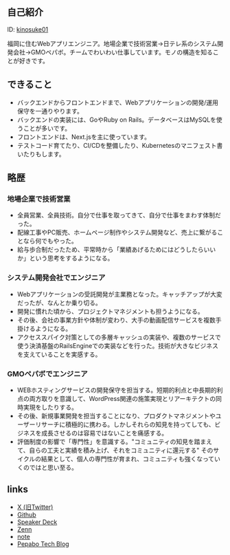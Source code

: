
## 自己紹介

ID: [kinosuke01](https://x.com/kinosuke01)

福岡に住むWebアプリエンジニア。地場企業で技術営業→日テレ系のシステム開発会社→GMOペパボ。チームでわいわい仕事しています。モノの構造を知ることが好きです。

## できること

- バックエンドからフロントエンドまで、Webアプリケーションの開発/運用保守を一通りやります。
- バックエンドの実装には、GoやRuby on Rails。データベースはMySQLを使うことが多いです。
- フロントエンドは、Next.jsを主に使っています。
- テストコード育てたり、CI/CDを整備したり、Kubernetesのマニフェスト書いたりもします。

## 略歴

### 地場企業で技術営業

- 全員営業、全員技術。自分で仕事を取ってきて、自分で仕事をまわす体制だった。
- 配線工事やPC販売、ホームページ制作やシステム開発など、売上に繋がることなら何でもやった。
- 給与歩合制だったため、平常時から「業績あげるためにはどうしたらいいか」という思考をするようになる。

### システム開発会社でエンジニア

- Webアプリケーションの受託開発が主業務となった。キャッチアップが大変だったが、なんとか乗り切る。
- 開発に慣れた頃から、プロジェクトマネジメントも担うようになる。
- その後、会社の事業方針や体制が変わり、大手の動画配信サービスを複数手掛けるようになる。
- アクセススパイク対策としての多層キャッシュの実装や、複数のサービスで使う決済基盤のRailsEngineでの実装などを行った。技術が大きなビジネスを支えていることを実感する。

### GMOペパボでエンジニア

- WEBホスティングサービスの開発保守を担当する。短期的利点と中長期的利点の両方取りを意識して、WordPress関連の施策実現とリアーキテクトの同時実現をしたりする。
- その後、新規事業開発を担当することになり、プロダクトマネジメントやユーザーリサーチに積極的に携わる。しかしそれらの知見を持ってしても、ビジネスを成長させるのは容易ではないことを痛感する。
- 評価制度の影響で「専門性」を意識する。"コミュニティの知見を踏まえて、自らの工夫と実績を積み上げ、それをコミュニティに還元する" そのサイクルの結果として、個人の専門性が育まれ、コミュニティも強くなっていくのではと思い至る。

## links

- [X (旧Twitter)](https://x.com/kinosuke01)
- [Github](https://github.com/kinosuke01)
- [Speaker Deck](https://speakerdeck.com/kinosuke01)
- [Zenn](https://zenn.dev/kinosuke01)
- [note](https://note.com/knsk01)
- [Pepabo Tech Blog](https://tech.pepabo.com/authors/kinosuke01/)
